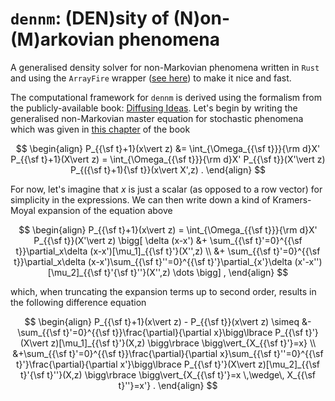 # `dennm`: (DEN)sity of (N)on-(M)arkovian phenomena

A generalised density solver for non-Markovian phenomena written in `Rust` and using the `ArrayFire` wrapper ([see here](https://github.com/arrayfire/arrayfire-rust)) to make it nice and fast.

The computational framework for `dennm` is derived using the formalism from the publicly-available book: [Diffusing Ideas](https://umbralcalc.github.io/diffusing-ideas/). Let's begin by writing the generalised non-Markovian master equation for stochastic phenomena which was given in [this chapter](https://umbralcalc.github.io/diffusing-ideas/empirical_probabilistic_reweighting/chapter.pdf) of the book

$$
\begin{align}
P_{{\sf t}+1}(x\vert z) &= \int_{\Omega_{{\sf t}}}{\rm d}X' P_{{\sf t}+1}(X\vert z) = \int_{\Omega_{{\sf t}}}{\rm d}X' P_{{\sf t}}(X'\vert z) P_{({\sf t}+1){\sf t}}(x\vert X',z) .
\end{align}
$$

For now, let's imagine that $x$ is just a scalar (as opposed to a row vector) for simplicity in the expressions. We can then write down a kind of Kramers-Moyal expansion of the equation above

$$
\begin{align}
P_{{\sf t}+1}(x\vert z) = \int_{\Omega_{{\sf t}}}{\rm d}X' P_{{\sf t}}(X'\vert z) \bigg[ \delta (x-x') &+ \sum_{{\sf t}'=0}^{{\sf t}}\partial_x\delta (x-x')[\mu_1]_{{\sf t}'}(X'',z) \\ 
&+ \sum_{{\sf t}'=0}^{{\sf t}}\partial_x\delta (x-x')\sum_{{\sf t}''=0}^{{\sf t}'}\partial_{x'}\delta (x'-x'')[\mu_2]_{{\sf t}'{\sf t}''}(X'',z) \dots \bigg] ,
\end{align}
$$

which, when truncating the expansion terms up to second order, results in the following difference equation

$$
\begin{align}
P_{{\sf t}+1}(x\vert z) - P_{{\sf t}}(x\vert z) \simeq &-\sum_{{\sf t}'=0}^{{\sf t}}\frac{\partial}{\partial x}\bigg\lbrace P_{{\sf t}'}(X\vert z)[\mu_1]_{{\sf t}'}(X,z) \bigg\rbrace \bigg\vert_{X_{{\sf t}'}=x} \\
&+\sum_{{\sf t}'=0}^{{\sf t}}\frac{\partial}{\partial x}\sum_{{\sf t}''=0}^{{\sf t}'}\frac{\partial}{\partial x'}\bigg\lbrace P_{{\sf t}'}(X\vert z)[\mu_2]_{{\sf t}'{\sf t}''}(X,z) \bigg\rbrace \bigg\vert_{X_{{\sf t}'}=x \,\wedge\, X_{{\sf t}''}=x'} .
\end{align}
$$
